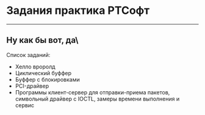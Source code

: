 # Задания практика РТСофт

---

## Ну как бы вот, да\

Список заданий:
- Хелло вроролд
- Циклический буффер
- Буффер с блокировками
- PCI-драйвер
- Программы клиент-сервер для отправки-приема пакетов, символьный драйвер с IOCTL, замеры времени выполнения и сервис

